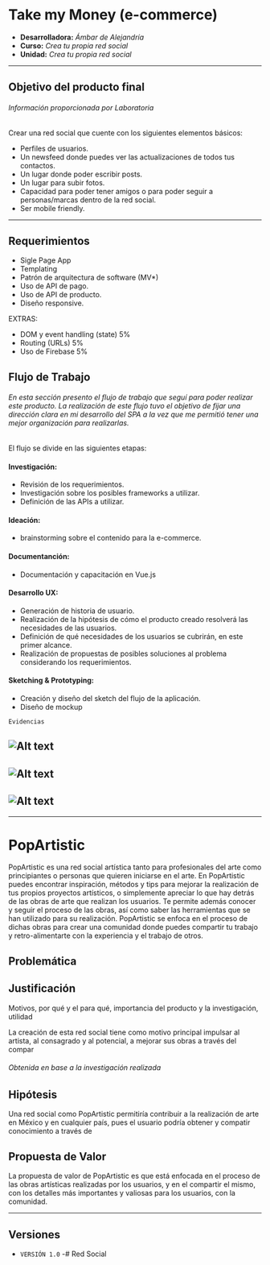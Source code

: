 # Take my Money (e-commerce)

* **Desarrolladora:** _Ámbar de Alejandría_
* **Curso:** _Crea tu propia red social_
* **Unidad:** _Crea tu propia red social_

***


## Objetivo del producto final
###### _Información proporcionada por Laboratoria_

Crear una red social que cuente con  los siguientes elementos básicos:
- Perfiles de usuarios.
- Un newsfeed donde puedes ver las actualizaciones de todos tus contactos.
- Un lugar donde poder escribir posts.
- Un lugar para subir fotos.
- Capacidad para poder tener amigos o para poder seguir a personas/marcas dentro de la red social.
- Ser mobile friendly.

-----
## Requerimientos
- Sigle Page App
- Templating
- Patrón de arquitectura de software (MV*)
- Uso de API de pago.
- Uso de API de producto.
- Diseño responsive.

EXTRAS:
- DOM y event handling (state) 5%
- Routing (URLs) 5%
- Uso de Firebase 5%


## Flujo de Trabajo
###### _En esta sección presento el flujo de trabajo que seguí para poder realizar este producto. La realización de este flujo tuvo el objetivo de fijar una dirección clara en mi desarrollo del SPA a la vez que me permitió tener una mejor organización para realizarlas._


El flujo se divide en las siguientes etapas:



#### Investigación:
- Revisión de los requerimientos.
- Investigación sobre los posibles frameworks a utilizar.
- Definición de las APIs a utilizar.

#### Ideación:
- brainstorming sobre el contenido para la e-commerce.

#### Documentanción:
- Documentación y capacitación en Vue.js



#### Desarrollo UX:
- Generación de historia de usuario.
- Realización de la hipótesis de cómo el producto creado resolverá las necesidades de las usuarios.
- Definición de qué necesidades de los usuarios se cubrirán, en este primer alcance.
- Realización de propuestas de posibles soluciones al problema considerando los requerimientos.


#### Sketching & Prototyping:

- Creación y diseño del sketch del flujo de la aplicación.
- Diseño de mockup


```
Evidencias
```

![Alt text](assets/images/investigation.JPG)
---
![Alt text]()
---
![Alt text]()
---
 

------
# PopArtistic
PopArtistic es una red social artística tanto para profesionales del arte como principiantes o personas que quieren iniciarse en el arte. En PopArtistic puedes encontrar inspiración, métodos y tips para mejorar la realización de tus propios proyectos artísticos, o simplemente apreciar lo que hay detrás de las obras de arte que realizan los usuarios. Te permite además conocer y seguir el proceso de las obras, así como saber las herramientas que se han utilizado para su realización.  PopArtistic se enfoca en el proceso de dichas obras para crear una comunidad donde puedes compartir tu trabajo y retro-alimentarte con la experiencia y el trabajo de otros.

## Problemática


## Justificación
Motivos, por qué y el para qué, importancia del producto y la investigación, utilidad

La creación de esta red social tiene como motivo principal impulsar al artista, al consagrado y al potencial, a mejorar sus obras a través del compar




###### _Obtenida en base a la investigación realizada_


## Hipótesis
Una red social como PopArtistic permitiría contribuir a la realización de arte en México y en cualquier país, pues el usuario podría obtener y compatir conocimiento a través de 


## Propuesta de Valor
La propuesta de valor de PopArtistic es que está enfocada en el proceso de las obras artísticas realizadas por los usuarios, y en el compartir el mismo, con los detalles más importantes y valiosas para los usuarios, con la comunidad.

---
## Versiones

- `VERSIÓN 1.0` -# Red Social

